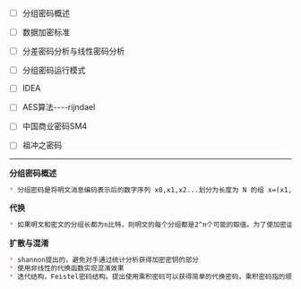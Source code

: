 - [ ] 分组密码概述
- [ ] 数据加密标准
- [ ] 分差密码分析与线性密码分析
- [ ] 分组密码运行模式
- [ ] IDEA
- [ ] AES算法----rijndael
- [ ] 中国商业密码SM4
- [ ] 祖冲之密码



------





**分组密码概述**

~~~markdown
* 分组密码是将明文消息编码表示后的数字序列 x0,x1,x2...划分为长度为 N 的组 x=(x1,x2,x3...xn-1)划分成长为n的组 x= (x0,x1,....xn-1),各组（长为n的矢量）分别在密钥 k=（k0,k1,k2,....kt-1）控制下变换成等长的输出数字序列 与=（y0，y1，....,yn-1）(长为m的矢量)，其加密函数E:Vn X K.Vm,Vn和Vm分别是n维和m维矢量空间，K为密钥空间。
~~~



**代换**

~~~markdown
* 如果明文和密文的分组长都为n比特，则明文的每个分组都是2^n个可能的取值。为了使加密运算可逆（使解密运算可行），明文的每个分组都应该产生唯一的密文分组，这样的变换是可逆的，成为明文分组到密文分组的可逆变换的代换。不同的可逆变换的个数由2^n!个。
~~~

**扩散与混淆**

~~~markdown
* shannon提出的，避免对手通过统计分析获得加密密钥的部分
* 使用非线性的代换函数实现混淆效果
* 迭代结构，Feistel密码结构。提出使用乘积密码可以获得简单的代换密码，乘积密码指的顺序的执行两个或多个基本密码系统，使得最后结果的密码强度高于基本密码系统产生的结果他还提出实现代换和置换的方法。
~~~

